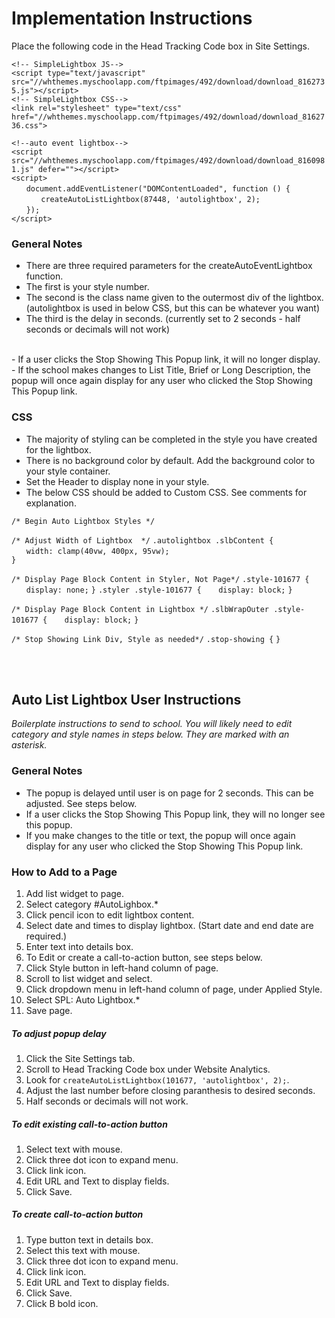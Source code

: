 # Implementation Instructions
Place the following code in the Head Tracking Code box in Site Settings.

`<!-- SimpleLightbox JS-->`<br>
`<script type="text/javascript" src="//whthemes.myschoolapp.com/ftpimages/492/download/download_8162735.js"></script>`<br>
`<!-- SimpleLightbox CSS-->`<br>
`<link rel="stylesheet" type="text/css" href="//whthemes.myschoolapp.com/ftpimages/492/download/download_8162736.css">`<br>

`<!--auto event lightbox-->`<br>
`<script src="//whthemes.myschoolapp.com/ftpimages/492/download/download_8160981.js" defer=""></script>`<br>
`<script>`<br>
    &nbsp;&nbsp;&nbsp;&nbsp;&nbsp;&nbsp;`document.addEventListener("DOMContentLoaded", function () {`<br>
        &nbsp;&nbsp;&nbsp;&nbsp;&nbsp;&nbsp;&nbsp;&nbsp;&nbsp;&nbsp;&nbsp;&nbsp;`createAutoListLightbox(87448, 'autolightbox', 2);`<br>
    &nbsp;&nbsp;&nbsp;&nbsp;&nbsp;&nbsp;`});`<br>
`</script>`

### General Notes
- There are three required parameters for the createAutoEventLightbox function.
- The first is your style number.
- The second is the class name given to the outermost div of the lightbox. (autolightbox is used in below CSS, but this can be whatever you want)
- The third is the delay in seconds. (currently set to 2 seconds - half seconds or decimals will not work)
<br>
- If a user clicks the Stop Showing This Popup link, it will no longer display.
- If the school makes changes to List Title, Brief or Long Description, the popup will once again display for any user who clicked the Stop Showing This Popup link.

### CSS
- The majority of styling can be completed in the style you have created for the lightbox.
- There is no background color by default. Add the background color to your style container.
- Set the Header to display none in your style.
- The below CSS should be added to Custom CSS. See comments for explanation. 

`/* Begin Auto Lightbox Styles */` 


`/* Adjust Width of Lightbox  */`
`.autolightbox .slbContent {`  
&nbsp;&nbsp;&nbsp;&nbsp;&nbsp;&nbsp;`width: clamp(40vw, 400px, 95vw);`  
`}`

`/* Display Page Block Content in Styler, Not Page*/`
`.style-101677 {`
&nbsp;&nbsp;&nbsp;&nbsp;&nbsp;&nbsp;`display: none;`
`}`
`.styler .style-101677 {`
&nbsp;&nbsp;&nbsp;&nbsp;&nbsp;&nbsp;`display: block;`
`}`

`/* Display Page Block Content in Lightbox */`
`.slbWrapOuter .style-101677 {`
&nbsp;&nbsp;&nbsp;&nbsp;&nbsp;&nbsp;`display: block;`
`}`

`/* Stop Showing Link Div, Style as needed*/`
`.stop-showing {`
`}`

<br><br>

## Auto List Lightbox User Instructions
*Boilerplate instructions to send to school. You will likely need to edit category and style names in steps below. They are marked with an asterisk.*

### General Notes
- The popup is delayed until user is on page for 2 seconds. This can be adjusted. See steps below.
- If a user clicks the Stop Showing This Popup link, they will no longer see this popup.
- If you make changes to the title or text, the popup will once again display for any user who clicked the Stop Showing This Popup link.
 

### How to Add to a Page
 
1. Add list widget to page.
2. Select category #AutoLighbox.*
3. Click pencil icon to edit lightbox content.
4. Select date and times to display lightbox. (Start date and end date are required.)
5. Enter text into details box.
6. To Edit or create a call-to-action button, see steps below.
7. Click Style button in left-hand column of page.
8. Scroll to list widget and select.
9. Click dropdown menu in left-hand column of page, under Applied Style.
10. Select SPL: Auto Lightbox.*
11. Save page.
 
##### To adjust popup delay
1. Click the Site Settings tab.
2. Scroll to Head Tracking Code box under Website Analytics. 
3. Look for `createAutoListLightbox(101677, 'autolightbox', 2);`.
4. Adjust the last number before closing paranthesis to desired seconds.
5. Half seconds or decimals will not work.

##### To edit existing call-to-action button
1. Select text with mouse.
2. Click three dot icon to expand menu.
3. Click link icon.
4. Edit URL and Text to display fields.
5. Click Save.
 
##### To create call-to-action button
1. Type button text in details box.
2. Select this text with mouse.
3. Click three dot icon to expand menu.
4. Click link icon.
5. Edit URL and Text to display fields.
6. Click Save.
7. Click B bold icon.
 
